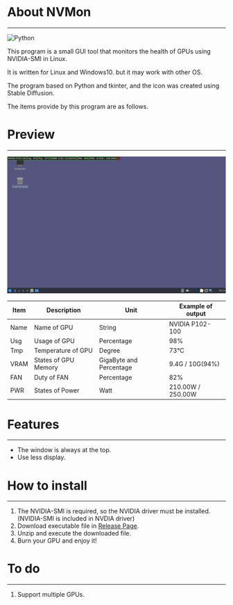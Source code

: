 # About NVMon
---
![Python](https://img.shields.io/badge/Python3-3776AB?style=for-the-badge&logo=Python&logoColor=white)

This program is a small GUI tool that monitors the health of GPUs using NVIDIA-SMI in Linux.

It is written for Linux and Windows10. but it may work with other OS.

The program based on Python and tkinter, and the icon was created using Stable Diffusion.

The items provide by this program are as follows.

# Preview
---
![Example of Execution](images/execute.jpg)

|Item|Description|Unit|Example of output|
|---|---|---|---|
|Name|Name of GPU|String|NVIDIA P102-100|
|Usg|Usage of GPU|Percentage|98%|
|Tmp|Temperature of GPU|Degree|73°C|
|VRAM|States of GPU Memory|GigaByte and Percentage|9.4G / 10G(94%)|
|FAN|Duty of FAN|Percentage|82%|
|PWR|States of Power|Watt|210.00W / 250.00W|

# Features
---
- The window is always at the top.
- Use less display.

# How to install
---
1. The NVIDIA-SMI is required, so the NVIDIA driver must be installed. (NVIDIA-SMI is included in NVDIA driver)
2. Download executable file in [Release Page](https://github.com/kuper0201/NVMon/releases).
3. Unzip and execute the downloaded file.
4. Burn your GPU and enjoy it!

# To do
---
1. Support multiple GPUs.
